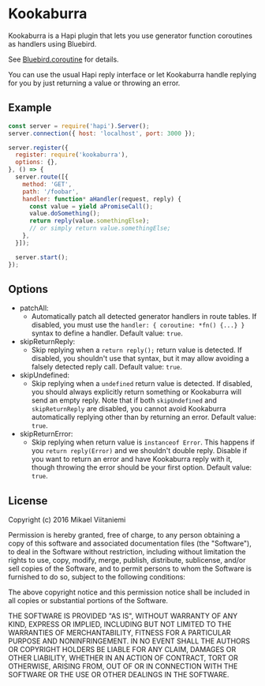 # Kookaburra
Kookaburra is a Hapi plugin that lets you use generator function coroutines as handlers using Bluebird.

See [Bluebird.coroutine](http://bluebirdjs.com/docs/api/promise.coroutine.html) for details.

You can use the usual Hapi reply interface or let Kookaburra handle replying for you by just returning a value or throwing an error.

## Example
```js
const server = require('hapi').Server();
server.connection({ host: 'localhost', port: 3000 });

server.register({
  register: require('kookaburra'),
  options: {},
}, () => {
  server.route([{
    method: 'GET',
    path: '/foobar',
    handler: function* aHandler(request, reply) {
      const value = yield aPromiseCall();
      value.doSomething();
      return reply(value.somethingElse);
      // or simply return value.somethingElse;
    },
  }]);

  server.start();
});
```

## Options

- patchAll:
    - Automatically patch all detected generator handlers in route tables. If disabled, you must use the ```handler: { coroutine: *fn() {...} }``` syntax to define a handler. Default value: ```true```.
- skipReturnReply:
    - Skip replying when a ```return reply();``` return value is detected. If disabled, you shouldn't use that syntax, but it may allow avoiding a falsely detected reply call. Default value: ```true```.
- skipUndefined:
    - Skip replying when a ```undefined``` return value is detected. If disabled, you should always explicitly return something or Kookaburra will send an empty reply. Note that if both ```skipUndefined``` and ```skipReturnReply``` are disabled, you cannot avoid Kookaburra automatically replying other than by returning an error. Default value: ```true```.
- skipReturnError:
    - Skip replying when return value is ```instanceof Error```. This happens if you ```return reply(Error)``` and we shouldn't double reply. Disable if you want to return an error and have Kookaburra reply with it, though throwing the error should be your first option. Default value: ```true```.

## License

Copyright (c) 2016 Mikael Viitaniemi


Permission is hereby granted, free of charge, to any person obtaining a copy of this software and associated documentation files (the "Software"), to deal in the Software without restriction, including without limitation the rights to use, copy, modify, merge, publish, distribute, sublicense, and/or sell copies of the Software, and to permit persons to whom the Software is furnished to do so, subject to the following conditions:

The above copyright notice and this permission notice shall be included in all copies or substantial portions of the Software.

THE SOFTWARE IS PROVIDED "AS IS", WITHOUT WARRANTY OF ANY KIND, EXPRESS OR IMPLIED, INCLUDING BUT NOT LIMITED TO THE WARRANTIES OF MERCHANTABILITY, FITNESS FOR A PARTICULAR PURPOSE AND NONINFRINGEMENT. IN NO EVENT SHALL THE AUTHORS OR COPYRIGHT HOLDERS BE LIABLE FOR ANY CLAIM, DAMAGES OR OTHER LIABILITY, WHETHER IN AN ACTION OF CONTRACT, TORT OR OTHERWISE, ARISING FROM, OUT OF OR IN CONNECTION WITH THE SOFTWARE OR THE USE OR OTHER DEALINGS IN THE SOFTWARE.
